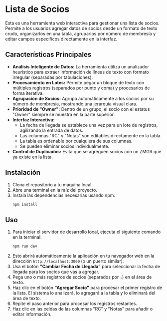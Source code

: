# Lista de Socios

Esta es una herramienta web interactiva para gestionar una lista de socios. Permite a los usuarios agregar datos de socios desde un formato de texto crudo, organizarlos en una tabla, agruparlos por número de membresía y editar campos específicos directamente en la interfaz.

## Características Principales

-   **Análisis Inteligente de Datos:** La herramienta utiliza un analizador heurístico para extraer información de líneas de texto con formato irregular (separadas por tabulaciones).
-   **Procesamiento en Lotes:** Permite pegar un bloque de texto con múltiples registros (separados por punto y coma) y procesarlos de forma iterativa.
-   **Agrupación de Socios:** Agrupa automáticamente a los socios por su número de membresía, mostrando una jerarquía visual clara.
-   **Prioridad de "Owner":** Dentro de un grupo, el socio con el estatus "Owner" siempre se muestra en la parte superior.
-   **Interfaz Interactiva:**
    -   La fecha de llegada se establece una vez para un lote de registros, agilizando la entrada de datos.
    -   Las columnas "RC" y "Notas" son editables directamente en la tabla.
    -   La tabla es ordenable por cualquiera de sus columnas.
    -   Se pueden eliminar socios individualmente.
-   **Control de Duplicados:** Evita que se agreguen socios con un ZMGR que ya existe en la lista.

## Instalación

1.  Clona el repositorio a tu máquina local.
2.  Abre una terminal en la raíz del proyecto.
3.  Instala las dependencias necesarias usando npm:
    ```bash
    npm install
    ```

## Uso

1.  Para iniciar el servidor de desarrollo local, ejecuta el siguiente comando en la terminal:
    ```bash
    npm run dev
    ```
2.  Esto abrirá automáticamente la aplicación en tu navegador web en la dirección `http://localhost:3000` (o un puerto similar).
3.  Usa el botón **"Cambiar Fecha de Llegada"** para seleccionar la fecha de llegada para los socios que vas a agregar.
4.  Pega uno o más registros de socios (separados por `;`) en el área de texto.
5.  Haz clic en el botón **"Agregar Socio"** para procesar el primer registro de la lista. El sistema lo analizará, lo agregará a la tabla y lo eliminará del área de texto.
6.  Repite el paso anterior para procesar los registros restantes.
7.  Haz clic en las celdas de las columnas "RC" y "Notas" para añadir o editar información.
